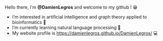 Hello there, I'm **@DamienLegros** and welcome to my github ! :grin: 
- I’m interested in artificial intelligence and graph theory applied to bioinformatics :pill:
- I’m currently learning natural language processing :notebook:
- My website profile is https://damienlegros.github.io/DamienLegros/ :computer:
<!---
DamienLegros/DamienLegros is a ✨ special ✨ repository because its `README.md` (this file) appears on your GitHub profile.
You can click the Preview link to take a look at your changes.
--->
